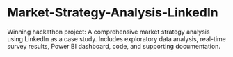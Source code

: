 # Market-Strategy-Analysis-LinkedIn
Winning hackathon project: A comprehensive market strategy analysis using LinkedIn as a case study. Includes exploratory data analysis, real-time survey results, Power BI dashboard, code, and supporting documentation.
